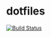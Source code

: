 dotfiles
========
[![Build Status](https://travis-ci.org/haavard/dotfiles.svg?branch=master)](https://travis-ci.org/haavard/dotfiles)
